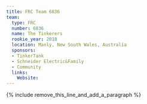 ```yaml
---
title: FRC Team 6836
team:
  type: FRC
  number: 6836
  name: The Tinkerers
  rookie_year: 2018
  location: Manly, New South Wales, Australia
  sponsors:
  - TinkerTank
  - Schneider Electric&Family
  - Community
  links:
    Website:
---
```


{% include remove_this_line_and_add_a_paragraph %}